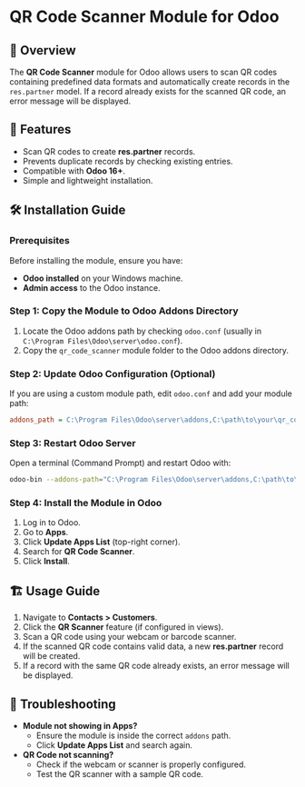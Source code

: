 # QR Code Scanner Module for Odoo

## 📌 Overview
The **QR Code Scanner** module for Odoo allows users to scan QR codes containing predefined data formats and automatically create records in the `res.partner` model. If a record already exists for the scanned QR code, an error message will be displayed.

## 🚀 Features
- Scan QR codes to create **res.partner** records.
- Prevents duplicate records by checking existing entries.
- Compatible with **Odoo 16+**.
- Simple and lightweight installation.

## 🛠 Installation Guide
### **Prerequisites**
Before installing the module, ensure you have:
- **Odoo installed** on your Windows machine.
- **Admin access** to the Odoo instance.

### **Step 1: Copy the Module to Odoo Addons Directory**
1. Locate the Odoo addons path by checking `odoo.conf` (usually in `C:\Program Files\Odoo\server\odoo.conf`).
2. Copy the `qr_code_scanner` module folder to the Odoo addons directory.

### **Step 2: Update Odoo Configuration (Optional)**
If you are using a custom module path, edit `odoo.conf` and add your module path:
```ini
addons_path = C:\Program Files\Odoo\server\addons,C:\path\to\your\qr_code_scanner
```

### **Step 3: Restart Odoo Server**
Open a terminal (Command Prompt) and restart Odoo with:
```sh
odoo-bin --addons-path="C:\Program Files\Odoo\server\addons,C:\path\to\your\qr_code_scanner" --db-filter=your_db_name
```

### **Step 4: Install the Module in Odoo**
1. Log in to Odoo.
2. Go to **Apps**.
3. Click **Update Apps List** (top-right corner).
4. Search for **QR Code Scanner**.
5. Click **Install**.

## 🏗 Usage Guide
1. Navigate to **Contacts > Customers**.
2. Click the **QR Scanner** feature (if configured in views).
3. Scan a QR code using your webcam or barcode scanner.
4. If the scanned QR code contains valid data, a new **res.partner** record will be created.
5. If a record with the same QR code already exists, an error message will be displayed.

## 🔧 Troubleshooting
- **Module not showing in Apps?**
  - Ensure the module is inside the correct `addons` path.
  - Click **Update Apps List** and search again.
- **QR Code not scanning?**
  - Check if the webcam or scanner is properly configured.
  - Test the QR scanner with a sample QR code.

